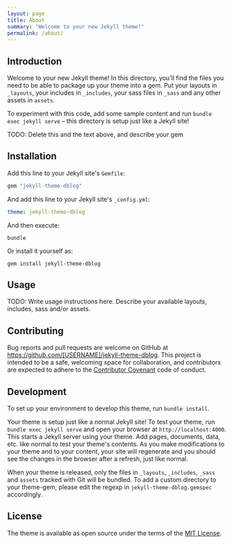 ```yaml
---
layout: page
title: About
summary: "Welcome to your new Jekyll theme!"
permalink: /about/
---
```


## Introduction

Welcome to your new Jekyll theme! In this directory, you'll find the files you need to be able to package up your theme into a gem. Put your layouts in `_layouts`, your includes in `_includes`, your sass files in `_sass` and any other assets in `assets`.

To experiment with this code, add some sample content and run `bundle exec jekyll serve` – this directory is setup just like a Jekyll site!

TODO: Delete this and the text above, and describe your gem

## Installation

Add this line to your Jekyll site's `Gemfile`:

```ruby
gem "jekyll-theme-dblog"
```

And add this line to your Jekyll site's `_config.yml`:

```yaml
theme: jekyll-theme-dblog
```

And then execute:

```shell
bundle
```

Or install it yourself as:

```shell
gem install jekyll-theme-dblog
```

## Usage

TODO: Write usage instructions here. Describe your available layouts, includes, sass and/or assets.

## Contributing

Bug reports and pull requests are welcome on GitHub at <https://github.com/[USERNAME]/jekyll-theme-dblog>. This project is intended to be a safe, welcoming space for collaboration, and contributors are expected to adhere to the [Contributor Covenant](https://www.contributor-covenant.org/) code of conduct.

## Development

To set up your environment to develop this theme, run `bundle install`.

Your theme is setup just like a normal Jekyll site! To test your theme, run `bundle exec jekyll serve` and open your browser at `http://localhost:4000`. This starts a Jekyll server using your theme. Add pages, documents, data, etc. like normal to test your theme's contents. As you make modifications to your theme and to your content, your site will regenerate and you should see the changes in the browser after a refresh, just like normal.

When your theme is released, only the files in `_layouts`, `_includes`, `_sass` and `assets` tracked with Git will be bundled.
To add a custom directory to your theme-gem, please edit the regexp in `jekyll-theme-dblog.gemspec` accordingly.

## License

The theme is available as open source under the terms of the [MIT License](https://opensource.org/licenses/MIT).
